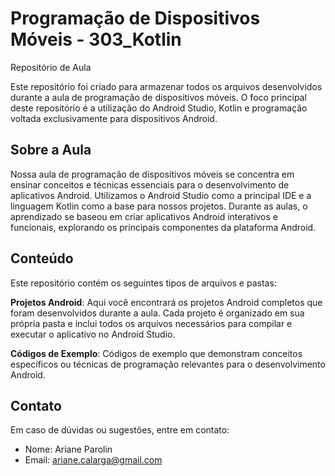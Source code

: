# Programação de Dispositivos Móveis - 303_Kotlin
Repositório de Aula 

Este repositório foi criado para armazenar todos os arquivos desenvolvidos durante a aula de programação de dispositivos móveis. O foco principal deste repositório é a utilização do Android Studio, Kotlin e programação voltada exclusivamente para dispositivos Android.

## Sobre a Aula

Nossa aula de programação de dispositivos móveis se concentra em ensinar conceitos e técnicas essenciais para o desenvolvimento de aplicativos Android. Utilizamos o Android Studio como a principal IDE e a linguagem Kotlin como a base para nossos projetos. Durante as aulas, o aprendizado se baseou em criar aplicativos Android interativos e funcionais, explorando os principais componentes da plataforma Android.

## Conteúdo

Este repositório contém os seguintes tipos de arquivos e pastas:

**Projetos Android**: Aqui você encontrará os projetos Android completos que foram desenvolvidos durante a aula. Cada projeto é organizado em sua própria pasta e inclui todos os arquivos necessários para compilar e executar o aplicativo no Android Studio.

**Códigos de Exemplo**: Códigos de exemplo que demonstram conceitos específicos ou técnicas de programação relevantes para o desenvolvimento Android.

## Contato

Em caso de dúvidas ou sugestões, entre em contato:

- Nome: Ariane Parolin
- Email: ariane.calarga@gmail.com
